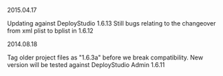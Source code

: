 2015.04.17

Updating against DeployStudio 1.6.13
Still bugs relating to the changeover from xml plist to bplist in 1.6.12

2014.08.18

Tag older project files as "1.6.3a" before we break compatibility.
New version will be tested against DeployStudio Admin 1.6.11

